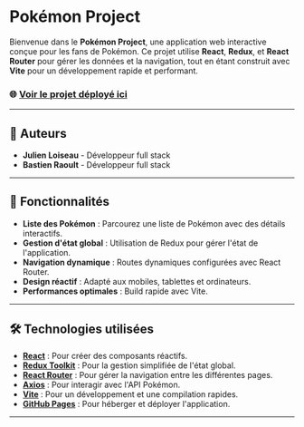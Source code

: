 # Pokémon Project

Bienvenue dans le **Pokémon Project**, une application web interactive conçue pour les fans de Pokémon. Ce projet utilise **React**, **Redux**, et **React Router** pour gérer les données et la navigation, tout en étant construit avec **Vite** pour un développement rapide et performant.

### 🌐 [Voir le projet déployé ici](https://3wa-binome.github.io/pokemon-project/)  

---

## 👥 Auteurs
- **Julien Loiseau** - Développeur full stack
- **Bastien Raoult** - Développeur full stack

---

## 🚀 Fonctionnalités

- **Liste des Pokémon** : Parcourez une liste de Pokémon avec des détails interactifs.
- **Gestion d'état global** : Utilisation de Redux pour gérer l'état de l'application.
- **Navigation dynamique** : Routes dynamiques configurées avec React Router.
- **Design réactif** : Adapté aux mobiles, tablettes et ordinateurs.
- **Performances optimales** : Build rapide avec Vite.

---

## 🛠️ Technologies utilisées

- **[React](https://reactjs.org/)** : Pour créer des composants réactifs.
- **[Redux Toolkit](https://redux-toolkit.js.org/)** : Pour la gestion simplifiée de l'état global.
- **[React Router](https://reactrouter.com/)** : Pour gérer la navigation entre les différentes pages.
- **[Axios](https://axios-http.com/)** : Pour interagir avec l'API Pokémon.
- **[Vite](https://vitejs.dev/)** : Pour un développement et une compilation rapides.
- **[GitHub Pages](https://pages.github.com/)** : Pour héberger et déployer l'application.

---

